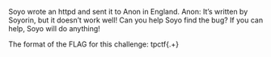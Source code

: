 Soyo wrote an httpd and sent it to Anon in England.
Anon: It’s written by Soyorin, but it doesn’t work well!
Can you help Soyo find the bug? If you can help, Soyo will do anything!

The format of the FLAG for this challenge: tpctf{.+}
